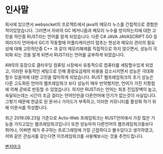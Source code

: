 # 인사말
회사에 있으면서 websocket의 프로젝트에서 java의 메모리 누스를 간접적으로 경험한 적이있었습니다. 
그러면서 자바의 GC 메커니즘과 메모리 누수를 방지하는지에 대한 고민을 하던중 RUST라는 언어를 알게 되었습니다. 
다른 C# JAVA JAVASCRIPT GO 등 여러가지 언어에서 GC가 작동할때 어플리케이션이 멈추는 현상과 메모리 관리의 필요성에 대해 고민하던중
C++ 과 같이 메모리해제를 직접적으로 하지 않으면서, 성능이 극되화 되는 것을 알게 되면서 RUST라는 언어를 공부하게 되었습니다.

AWS의 등장으로 클라우딩 컴퓨팅 시장에서 유동적으로 컴퓨터를 세팅할수있게 되었고, 이러한 유동적인 세팅으로 인해 종량요금제의 비용을 감소시키면서 성능은 극대화 할수 있을까에 대한 고민을 많이하게 되었습니다. 
RUST 웹프레임워크의 초기 성능은 다른 고도화된 언어의 웹프레임워크 보다 성능이 매우 빈약했지만, 언어가 가진 지향점에 의해 곧바로 반등할 수 있었습니다.
하지만 RUST라는 언어는 최초 진입장벽이 높고, 숙달되는데는 시간이 조금 걸리는 언어인만큼 다른언어에 인기가 없는것이 사실입니다.
그렇기 때문에 한글로 된 문서나 가이드가 부족하고, 이러한 커뮤니티를 활성화 하기 위해 이문서를 작성합니다.

최근 2019.08.23일 기준으로 Actix-Web 프레임워크는 RUST언어에서 가장 많은 기능을 가지고있는 웹프레임워크입니다 또한 성능마저 다른언어의 웹프레임워크들보다 뛰어나,
어쩌면 제가 추구하는 프로그래밍에 가장 근접하다고 볼수있다고 생각하였고, 저와 같은 관심사를 갖는다면 이프레임워크를 사용해보시는 것을 추천드립니다.

[벤치마크](https://www.techempower.com/benchmarks/#section=data-r18&hw=ph&test=json&l=yykewv-f&f=zijunb-zik073-zik0zj-zijzen-zik0zj-zijbpb-z8kflr-zik0zj-zik0zj-e7)


